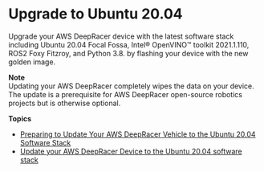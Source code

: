 # Upgrade to Ubuntu 20\.04<a name="deepracer-ubuntu-update"></a>

Upgrade your AWS DeepRacer device with the latest software stack including Ubuntu 20\.04 Focal Fossa, Intel® OpenVINO™ toolkit 2021\.1\.110, ROS2 Foxy Fitzroy, and Python 3\.8\. by flashing your device with the new golden image\.

**Note**  
Updating your AWS DeepRacer completely wipes the data on your device\. The update is a prerequisite for AWS DeepRacer open\-source robotics projects but is otherwise optional\.

**Topics**
+ [Preparing to Update Your AWS DeepRacer Vehicle to the Ubuntu 20\.04 Software Stack](deepracer-ubuntu-update-preparation.md)
+ [Update your AWS DeepRacer Device to the Ubuntu 20\.04 software stack](deepracer-ubuntu-update-instructions.md)